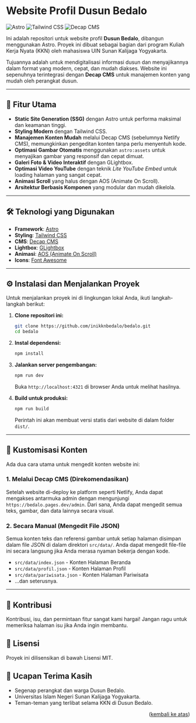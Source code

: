 # Website Profil Dusun Bedalo

![Astro](https://img.shields.io/badge/Astro-4.9.2-FF5D01?logo=astro)
![Tailwind CSS](https://img.shields.io/badge/Tailwind_CSS-3.4.3-38B2AC?logo=tailwind-css)
![Decap CMS](https://img.shields.io/badge/Decap_CMS-2.10.19-563D7C?logo=decap-cms)

Ini adalah repositori untuk website profil **Dusun Bedalo**, dibangun menggunakan Astro. Proyek ini dibuat sebagai bagian dari program Kuliah Kerja Nyata (KKN) oleh mahasiswa UIN Sunan Kalijaga Yogyakarta.

Tujuannya adalah untuk mendigitalisasi informasi dusun dan menyajikannya dalam format yang modern, cepat, dan mudah diakses. Website ini sepenuhnya terintegrasi dengan **Decap CMS** untuk manajemen konten yang mudah oleh perangkat dusun.

***

## 🚀 Fitur Utama

* **Static Site Generation (SSG)** dengan Astro untuk performa maksimal dan keamanan tinggi.
* **Styling Modern** dengan Tailwind CSS.
* **Manajemen Konten Mudah** melalui Decap CMS (sebelumnya Netlify CMS), memungkinkan pengeditan konten tanpa perlu menyentuh kode.
* **Optimasi Gambar Otomatis** menggunakan `astro:assets` untuk menyajikan gambar yang responsif dan cepat dimuat.
* **Galeri Foto & Video Interaktif** dengan GLightbox.
* **Optimasi Video YouTube** dengan teknik *Lite YouTube Embed* untuk loading halaman yang sangat cepat.
* **Animasi Scroll** yang halus dengan AOS (Animate On Scroll).
* **Arsitektur Berbasis Komponen** yang modular dan mudah dikelola.

***

## 🛠️ Teknologi yang Digunakan

* **Framework**: [Astro](https://astro.build/)
* **Styling**: [Tailwind CSS](https://tailwindcss.com/)
* **CMS**: [Decap CMS](https://decapcms.org/)
* **Lightbox**: [GLightbox](https://biati-digital.github.io/glightbox/)
* **Animasi**: [AOS (Animate On Scroll)](https://michalsnik.github.io/aos/)
* **Icons**: [Font Awesome](https://fontawesome.com/)

***

## ⚙️ Instalasi dan Menjalankan Proyek

Untuk menjalankan proyek ini di lingkungan lokal Anda, ikuti langkah-langkah berikut:

1.  **Clone repositori ini:**
    ```bash
    git clone https://github.com/inikknbedalo/bedalo.git
    cd bedalo
    ```

2.  **Instal dependensi:**
    ```bash
    npm install
    ```

3.  **Jalankan server pengembangan:**
    ```bash
    npm run dev
    ```
    Buka `http://localhost:4321` di browser Anda untuk melihat hasilnya.

4.  **Build untuk produksi:**
    ```bash
    npm run build
    ```
    Perintah ini akan membuat versi statis dari website di dalam folder `dist/`.

***

## 🎨 Kustomisasi Konten

Ada dua cara utama untuk mengedit konten website ini:

### 1. Melalui Decap CMS (Direkomendasikan)

Setelah website di-deploy ke platform seperti Netlify, Anda dapat mengakses antarmuka admin dengan mengunjungi `https://bedalo.pages.dev/admin`. Dari sana, Anda dapat mengedit semua teks, gambar, dan data lainnya secara visual.

### 2. Secara Manual (Mengedit File JSON)

Semua konten teks dan referensi gambar untuk setiap halaman disimpan dalam file JSON di dalam direktori `src/data/`. Anda dapat mengedit file-file ini secara langsung jika Anda merasa nyaman bekerja dengan kode.

* `src/data/index.json` - Konten Halaman Beranda
* `src/data/profil.json` - Konten Halaman Profil
* `src/data/pariwisata.json` - Konten Halaman Pariwisata
* ...dan seterusnya.

***

## 🤝 Kontribusi

Kontribusi, isu, dan permintaan fitur sangat kami hargai! Jangan ragu untuk memeriksa halaman isu jika Anda ingin membantu.

## 📄 Lisensi

Proyek ini dilisensikan di bawah Lisensi MIT.

## 🙏 Ucapan Terima Kasih

* Segenap perangkat dan warga Dusun Bedalo.
* Universitas Islam Negeri Sunan Kalijaga Yogyakarta.
* Teman-teman yang terlibat selama KKN di Dusun Bedalo.

<p align="right">(<a href="#website-profil-dusun-bedalo">kembali ke atas</a>)</p>